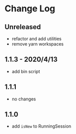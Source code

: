 # Change Log

## Unreleased

- refactor and add utilities
- remove yarn workspaces

## 1.1.3 - 2020/4/13

- add bin script

## 1.1.1

- no changes

## 1.1.0

- add `isNew` to RunningSession
